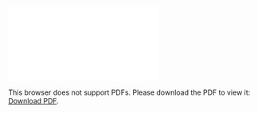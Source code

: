 <object data="christ-in-song/CIS1908pdfs/897.pdf" type="application/pdf" width="100%" height="1024px">
    <embed src="christ-in-song/CIS1908pdfs/897.pdf">
        <p>This browser does not support PDFs. Please download the PDF to view it: <a href="christ-in-song/CIS1908pdfs/897.pdf">Download PDF</a>.</p>
    </embed>
</object>
